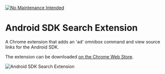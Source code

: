 [![No Maintenance Intended](http://unmaintained.tech/badge.svg)](http://unmaintained.tech/)

Android SDK Search Extension
============================

A Chrome extension that adds an 'ad' omnibox command and view source links for the Android SDK.

The extension can be downloaded [on the Chrome Web Store](https://chrome.google.com/webstore/detail/android-sdk-search/hgcbffeicehlpmgmnhnkjbjoldkfhoin?hl=en).

![Android SDK Search Extension](art/screenshot.png "Android SDK Search Extension")
